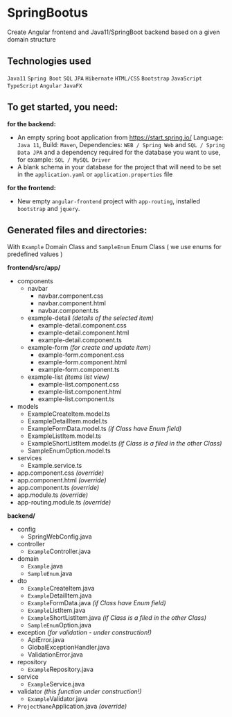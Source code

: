 # SpringBootus

Create Angular frontend and Java11/SpringBoot backend based on a given domain structure

## Technologies used
`Java11` `Spring Boot` `SQL` `JPA` `Hibernate` `HTML/CSS` `Bootstrap` `JavaScript` `TypeScript` `Angular` `JavaFX`

## To get started, you need:
**for the backend:**
- An empty spring boot application from https://start.spring.io/ Language: `Java 11`, Build: `Maven`, Dependencies: `WEB / Spring Web` and `SQL / Spring Data JPA` and a dependency required for the database you want to use, for example: `SQL / MySQL Driver`
- A blank schema in your database for the project that will need to be set in the `application.yaml` or `application.properties` file

**for the frontend:**
- New empty `angular-frontend` project with `app-routing`, installed `bootstrap` and `jquery`.

## Generated files and directories:
With `Example` Domain Class and `SampleEnum` Enum Class ( we use enums for predefined values )

**frontend/src/app/**
- components
  - navbar
    - navbar.component.css
    - navbar.component.html
    - navbar.component.ts
  - example-detail *(details of the selected item)*
    - example-detail.component.css
    - example-detail.component.html
    - example-detail.component.ts
  - example-form *(for create and update item)*
    - example-form.component.css
    - example-form.component.html
    - example-form.component.ts
  - example-list *(items list view)*
    - example-list.component.css
    - example-list.component.html
    - example-list.component.ts
- models
  - ExampleCreateItem.model.ts
  - ExampleDetailItem.model.ts
  - ExampleFormData.model.ts *(if Class have Enum field)*
  - ExampleListItem.model.ts
  - ExampleShortListItem.model.ts *(if Class is a filed in the other Class)*
  - SampleEnumOption.model.ts
- services
  - Example.service.ts
- app.component.css *(override)*
- app.component.html *(override)*
- app.component.ts *(override)*
- app.module.ts *(override)*
- app-routing.module.ts *(override)*

**backend/**
- config
  - SpringWebConfig.java
- controller
  - `Example`Controller.java
- domain
  - `Example`.java
  - `SampleEnum`.java
- dto
  - `Example`CreateItem.java
  - `Example`DetailItem.java
  - `Example`FormData.java *(if Class have Enum field)*
  - `Example`ListItem.java
  - `Example`ShortListItem.java *(if Class is a filed in the other Class)*
  - `SampleEnum`Option.java
- exception *(for validation - under construction!)*
  - ApiError.java
  - GlobalExceptionHandler.java
  - ValidationError.java
- repository
  - `Example`Repository.java
- service
  - `Example`Service.java
- validator *(this function under construction!)*
  - `Example`Validator.java
- `ProjectName`Application.java *(override)*
  



